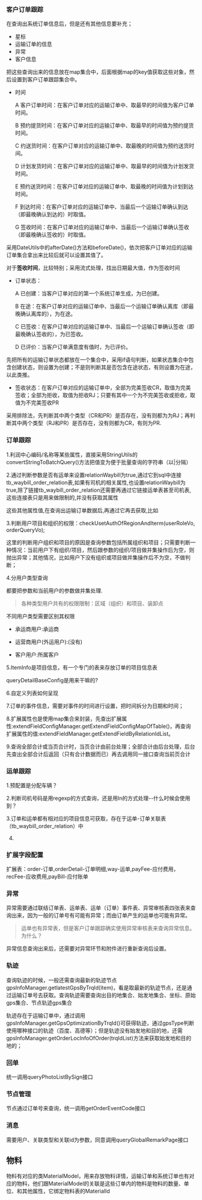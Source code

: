 ### 客户订单跟踪

在查询出系统订单信息后，但是还有其他信息要补充；

- 星标
- 运输订单的信息
- 异常
- 客户信息

把这些查询出来的信息放在map集合中，后面根据map的key值获取这些对象，然后设置到客户订单跟踪集合中。

- 时间

  A 客户订单时间：在客户订单对应的运输订单中、取最早的时间值为客户订单时间。

  B 预约提货时间：在客户订单对应的运输订单中、取最早的时间值为预约提货时间。

  C 约送货时间：在客户订单对应的运输订单中、取最晚的时间值为预约送货时间。

  D 计划发货时间：在客户订单对应的运输订单中、取最早的时间值为计划发货时间。

  E 预约送货时间：在客户订单对应的运输订单中、取最晚的时间值为计划到达时间。

  F 到达时间：在客户订单对应的运输订单中、当最后一个运输订单确认到达（即最晚确认到达的）时取值。

  G 签收时间：在客户订单对应的运输订单中、当最后一个运输订单确认签收（即最晚确认签收的）时取值。

采用DateUtils中的afterDate()方法和beforeDate()，依次把客户订单对应的运输订单集合拿出来比较后就可以设置其值了。

对于**签收时间**，比较特别；采用流式处理，找出日期最大值，作为签收时间

- 订单状态：

  A 已创建：当客户订单对应的第一个系统订单生成，为已创建。

  B 在途：在客户订单对应的运输订单中、当最后一个运输订单确认离库（即最晚确认离库的），为在途。

  C 已签收：在客户订单对应的运输订单中、当最后一个运输订单确认签收（即最晚确认签收的），为已签收。

  D 已评价：当客户订单满意度有值时，为已评价。

先把所有的运输订单状态都放在一个集合中，采用if语句判断，如果状态集合中包含创建状态，则设置为创建；不是则判断其是否包含在途状态，有则设置为在途，以此类推。

- 签收状态：在客户订单对应的运输订单中，全部为完美签收CR，取值为完美签收；全部为拒收，取值为拒收RJ；只要有其中一个为不完美签收或拒收，取值为不完美签收PR

采用排除法，先判断其中两个类型（CR和PR）是否存在，没有则都为为RJ；再判断其中两个类型（RJ和PR）是否存在，没有则都为CR，有则为PR.

### 订单跟踪

1.利润中心编码/名称等某些属性，直接采用StringUtils的convertStringToBatchQuery()方法把值变为便于批量查询的字符串（以|分隔）

2.通过判断参数是否有运单来设置relationWaybill为true,通过它到sql中连接tb_waybill_order_relation表,如果有司机的相关属性,也设置relationWaybill为true,除了链接tb_waybill_order_relation还需要再通过它链接运单表甚至司机表,这些连接表只是用来做限制的,并没有获取其属性

这些其他属性值,在查询出运输订单数据后,再通过它再去获取,比如



3.判断用户项目和组织的权限：checkUsetAuthOfRegionAndIterm(userRoleVo, orderQueryVo);

这里的判断用户组织和项目的原因是查询参数包括所属组织和项目；只需要判断一种情况：当前用户下有组织/项目，然后跟参数的组织/项目做并集操作后为空，则抛出异常；其他情况，比如用户下没有组织或项目做并集操作后不为空，不做判断；



4.分用户类型查询

都要把参数和当前用户的参数做并集处理.

> 各种类型用户共有的权限限制：区域（组织）和项目、装卸点

不同用户类型需要区别其权限

- 承运商用户:承运商

- 运营商用户(外运用户):(没有)

- 客户用户:所属客户

5.ItemInfo是项目信息，有一个专门的表来存放订单的项目信息表

queryDetailBaseConfig是用来干嘛的?

6.自定义列表如何呈现

7.订单的事件信息，需要对事件的时间进行设置，把时间拆分为日期和时间；

8.扩展属性也是使用map集合来封装，先查出扩展属性:extendFieldConfigManager.getExtendFieldConfigMapOfTable()，再查询扩展属性的值:extendFieldManager.getExtendFieldByRelationIdList。

9.查询全部合计或当页合计时，当页合计由前台处理；全部合计由后台处理，后台先查出全部合计后返回（只有合计数据而已）再去调用同一接口查询当前页合计

### 运单跟踪

1.预配置是分配车辆？

2.判断司机号码是用regexp的方式查询，还是用In的方式处理--什么时候会使用到？

3.订单和运单都有相对应的项目信息可获取，存在于运单-订单关联表（tb_waybill_order_relation）中

4.

### 扩展字段配置

扩展表：order-订单,orderDetail-订单明细,way-运单,payFee-应付费用，recFee-应收费用,payBill-应付账单

### 异常

异常需要通过联结订单表、运单表、运单（订单）事件表、异常审核表四张表来查询出来，因为一般的订单号有可能有异常；而由订单产生的运单也可能有异常。

> 运单也有异常表，但是客户订单跟踪确实使用异常审核表来查询异常信息。为什么？

异常信息查询出来后，还需要对异常环节和附件进行重新查询后设置。

### 轨迹

查询轨迹的时候，一般还需查询最新的轨迹节点gpsInfoManager.getlatestGpsByTrqId(item)，看是取最新的轨迹节点，还是通过运输订单号去获取。查询轨迹需要查询出目的地集合、始发地集合、坐标、原始gps集合、节点轨迹gps集合

轨迹存在于运输订单中，通过调用gpsInfoManager.getGpsOptimizationByTrqId()可获得轨迹，通过gpsType判断使用哪种接口的轨迹（百度、高德等）；但是轨迹没有始发地和目的地，还需gpsInfoManager.getOrderLocInfoOfOrder(trqIdList)方法来获取始发地和目的地的；

### 回单

统一调用queryPhotoListBySign接口

### 节点管理

节点通过订单号来查询，统一调用getOrderEventCode接口

### 消息

需要用户、关联类型和关联id为参数，同意调用queryGlobalRemarkPage接口

## 物料

物料有对应的类MaterialModel，用来存放物料详情，运输订单和系统订单也有对应的物料，他们跟MaterialModel的关联是这些订单内的物料是物料的数量、单位、和其他属性，它绑定物料表的MaterialId
